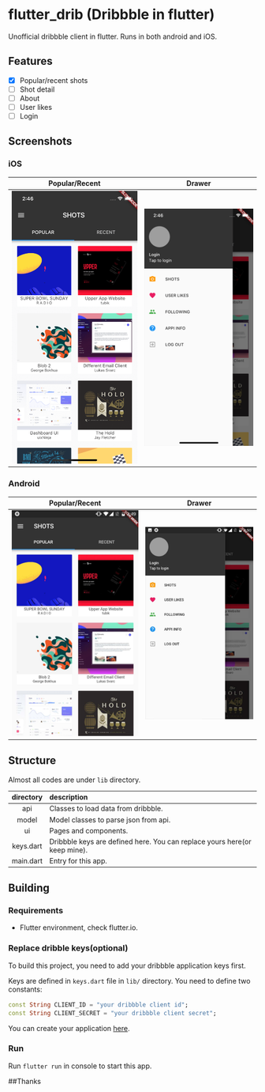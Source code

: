 # flutter_drib (Dribbble in flutter)

Unofficial dribbble client in flutter. Runs in both android and iOS.

## Features
- [x] Popular/recent shots
- [ ] Shot detail
- [ ] About
- [ ] User likes
- [ ] Login

## Screenshots

### iOS
| Popular/Recent | Drawer |
| :-------------: | :-------------: |
|![Popular/Recent](art/ios/popular_recent.png)|![Drawer](art/ios/drawer.png)|

### Android
| Popular/Recent | Drawer |
| :-------------: | :-------------: |
|![Popular/Recent](art/android/popular_recent.png)|![Drawer](art/android/drawer.png)|


## Structure
Almost all codes are under `lib` directory.

directory | description
:--: | :--
api | Classes to load data from dribbble.
model | Model classes to parse json from api.
ui | Pages and components.
keys.dart | Dribbble keys are defined here. You can replace yours here(or keep mine).
main.dart | Entry for this app.

## Building

### Requirements
- Flutter environment, check flutter.io.

### Replace dribble keys(optional)
To build this project, you need to add your dribbble application keys first.

Keys are defined in `keys.dart` file in `lib/` directory. You need to define two constants:
```dart
const String CLIENT_ID = "your dribbble client id";
const String CLIENT_SECRET = "your dribbble client secret";
```
You can create your application [here](https://dribbble.com/account/applications/new).

### Run
Run `flutter run` in console to start this app.


##Thanks
